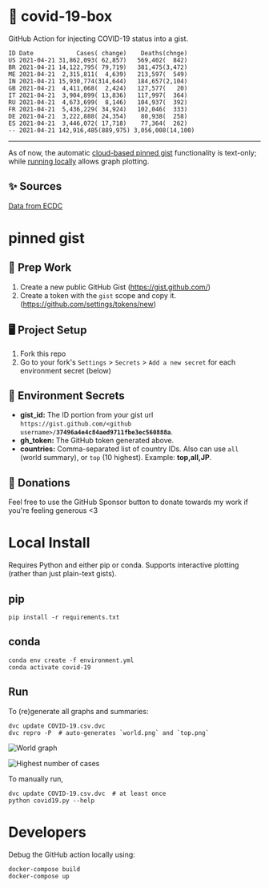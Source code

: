 # 🏥 covid-19-box

GitHub Action for injecting COVID-19 status into a gist.

```
ID Date            Cases( change)    Deaths(chnge)
US 2021-04-21 31,862,093( 62,857)   569,402(  842)
BR 2021-04-21 14,122,795( 79,719)   381,475(3,472)
ME 2021-04-21  2,315,811(  4,639)   213,597(  549)
IN 2021-04-21 15,930,774(314,644)   184,657(2,104)
GB 2021-04-21  4,411,068(  2,424)   127,577(   20)
IT 2021-04-21  3,904,899( 13,836)   117,997(  364)
RU 2021-04-21  4,673,699(  8,146)   104,937(  392)
FR 2021-04-21  5,436,229( 34,924)   102,046(  333)
DE 2021-04-21  3,222,888( 24,354)    80,938(  258)
ES 2021-04-21  3,446,072( 17,718)    77,364(  262)
-- 2021-04-21 142,916,485(889,975) 3,056,008(14,100)
```

---

As of now, the automatic [cloud-based pinned gist](#pinned-gist) functionality is text-only;
while [running locally](#local-install) allows graph plotting.

## ✨ Sources

[Data from ECDC](https://www.ecdc.europa.eu/en/publications-data/download-todays-data-geographic-distribution-covid-19-cases-worldwide)

# pinned gist

## 🎒 Prep Work
1. Create a new public GitHub Gist (https://gist.github.com/)
1. Create a token with the `gist` scope and copy it. (https://github.com/settings/tokens/new)

## 🖥 Project Setup
1. Fork this repo
1. Go to your fork's `Settings` > `Secrets` > `Add a new secret` for each environment secret (below)

## 🤫 Environment Secrets
- **gist_id:** The ID portion from your gist url `https://gist.github.com/<github username>/`**`37496a4e4c84aed9711fbe3ec560888a`**.
- **gh_token:** The GitHub token generated above.
- **countries:** Comma-separated list of country IDs. Also can use `all` (world summary), or `top` (10 highest). Example: **top,all,JP**.

## 💸 Donations

Feel free to use the GitHub Sponsor button to donate towards my work if you're feeling generous <3

# Local Install

Requires Python and either pip or conda. Supports interactive plotting (rather than just plain-text gists).

## pip

```
pip install -r requirements.txt
```

## conda

```
conda env create -f environment.yml
conda activate covid-19
```

## Run

To (re)generate all graphs and summaries:

```
dvc update COVID-19.csv.dvc
dvc repro -P  # auto-generates `world.png` and `top.png`
```

![World graph](world.png)

![Highest number of cases](top.png)

To manually run,

```
dvc update COVID-19.csv.dvc  # at least once
python covid19.py --help
```

# Developers

Debug the GitHub action locally using:

```
docker-compose build
docker-compose up
```
